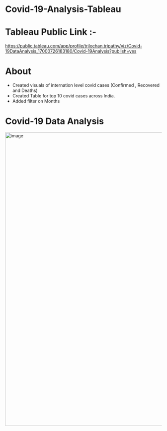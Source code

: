 # Covid-19-Analysis-Tableau
# Tableau Public Link :- 
https://public.tableau.com/app/profile/trilochan.tripathy/viz/Covid-19DataAnalysis_17000726183180/Covid-19Analysis?publish=yes 

# About 
- Created visuals of internation level covid cases (Confirmed , Recovered and Deaths)
- Created Table for top 10 covid cases across India.
- Added filter on Months

# Covid-19 Data Analysis
<img width="940" alt="image" src="https://github.com/tripathy406/Covid-19-Analysis---Tableau/assets/141568396/c2c2a2bb-e70c-44ef-b1ac-cc579d63b78e"> 
